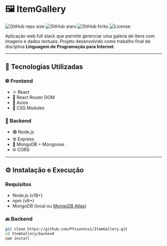 # 🖼️ ItemGallery

![GitHub repo size](https://img.shields.io/github/repo-size/Pfssantos1/ItemGallery)
![GitHub stars](https://img.shields.io/github/stars/Pfssantos1/ItemGallery)
![GitHub forks](https://img.shields.io/github/forks/Pfssantos1/ItemGallery)
![License](https://img.shields.io/github/license/Pfssantos1/ItemGallery)

Aplicação web full stack que permite gerenciar uma galeria de itens com imagens e dados textuais. Projeto desenvolvido como trabalho final da disciplina **Linguagem de Programação para Internet**.

---

## 🚀 Tecnologias Utilizadas

### 🌐 Frontend
- ⚛️ React
- 🔗 React Router DOM
- 📡 Axios
- 🎨 CSS Modules

### 🔧 Backend
- 🟢 Node.js
- ⚙️ Express
- 🍃 MongoDB + Mongoose
- 🌐 CORS

---

## ⚙️ Instalação e Execução

### Requisitos
- Node.js (v18+)
- npm (v9+)
- MongoDB (local ou [MongoDB Atlas](https://www.mongodb.com/cloud/atlas))

### 🔙 Backend
```bash
git clone https://github.com/Pfssantos1/ItemGallery.git
cd ItemGallery/backend
npm install
